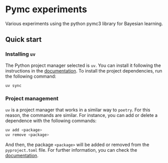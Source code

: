 # Pymc experiments

Various experiments using the python pymc3 library for Bayesian learning.

## Quick start

### Installing `uv`

The Python project manager selected is `uv`.
You can install it following the instructions in the 
[documentation](https://docs.astral.sh/uv/getting-started/installation/).
To install the project dependencies, run the following command:

```bash
uv sync
```

### Project management

`uv` is a project manager that works in a similar way to `poetry`. 
For this reason, the commands are similar. For instance, you can add or 
delete a dependence with the following commands:

```bash 
uv add <package>
uv remove <package>
```

And then, the package `<package>` will be added or removed from the
`pyproject.toml` file. For further information, you can check the
[documentation](https://docs.astral.sh/uv/guides/projects/#managing-dependencies).

